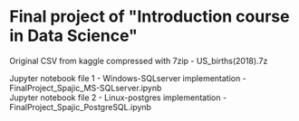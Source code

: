 # Final project of "Introduction course in Data Science"

Original CSV from kaggle compressed with 7zip - US_births(2018).7z    

Jupyter notebook file 1 - Windows-SQLserver implementation - FinalProject_Spajic_MS-SQLserver.ipynb    
Jupyter notebook file 2 - Linux-postgres implementation - FinalProject_Spajic_PostgreSQL.ipynb
